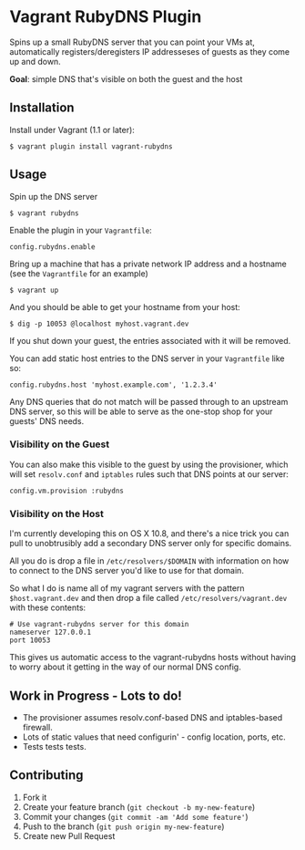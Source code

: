 # Vagrant RubyDNS Plugin

Spins up a small RubyDNS server that you can point your VMs at, automatically
registers/deregisters IP addresseses of guests as they come up and down.

**Goal**: simple DNS that's visible on both the guest and the host

## Installation

Install under Vagrant (1.1 or later):

    $ vagrant plugin install vagrant-rubydns

## Usage

Spin up the DNS server

    $ vagrant rubydns

Enable the plugin in your `Vagrantfile`:

    config.rubydns.enable

Bring up a machine that has a private network IP address and a hostname (see the `Vagrantfile` for an example) 

    $ vagrant up

And you should be able to get your hostname from your host:

    $ dig -p 10053 @localhost myhost.vagrant.dev
    
If you shut down your guest, the entries associated with it will be removed.

You can add static host entries to the DNS server in your `Vagrantfile` like so:

    config.rubydns.host 'myhost.example.com', '1.2.3.4'

Any DNS queries that do not match will be passed through to an upstream DNS server, so this will be able to serve as the one-stop shop for your guests' DNS needs.

### Visibility on the Guest

You can also make this visible to the guest by using the provisioner, which will set `resolv.conf` and `iptables` rules such that DNS points at our server:

    config.vm.provision :rubydns 

### Visibility on the Host

I'm currently developing this on OS X 10.8, and there's a nice trick you can pull to unobtrusibly add a secondary DNS server only for specific domains.

All you do is drop a file in `/etc/resolvers/$DOMAIN` with information on how to connect to the DNS server you'd like to use for that domain.

So what I do is name all of my vagrant servers with the pattern `$host.vagrant.dev` and then drop a file called `/etc/resolvers/vagrant.dev` with these contents:

```
# Use vagrant-rubydns server for this domain
nameserver 127.0.0.1
port 10053
```

This gives us automatic access to the vagrant-rubydns hosts without having to worry about it getting in the way of our normal DNS config.

## Work in Progress - Lots to do!

* The provisioner assumes resolv.conf-based DNS and iptables-based firewall.
* Lots of static values that need configurin' - config location, ports, etc.
* Tests tests tests.

## Contributing

1. Fork it
2. Create your feature branch (`git checkout -b my-new-feature`)
3. Commit your changes (`git commit -am 'Add some feature'`)
4. Push to the branch (`git push origin my-new-feature`)
5. Create new Pull Request
